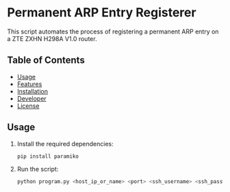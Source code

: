 # Permanent ARP Entry Registerer

This script automates the process of registering a permanent ARP entry on a ZTE ZXHN H298A V1.0 router.

## Table of Contents
- [Usage](#usage)
- [Features](#features)
- [Installation](#installation)
- [Developer](#developer)
- [License](#license)

## Usage

1. Install the required dependencies:

   ```bash
   pip install paramiko
   
2. Run the script:

   ```bash
   python program.py <host_ip_or_name> <port> <ssh_username> <ssh_password> <arp_ip> <arp_mac> <linux_user> <linux_password>